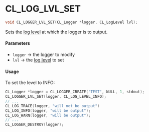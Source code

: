 # CL_LOG_LVL_SET

```c
void CL_LOGGER_LVL_SET(CL_Logger *logger, CL_LogLevel lvl);
```

Sets the [log level](../ch3_log_levels.md) at which the logger is to output.

#### Parameters

- `logger` -> the logger to modify
- `lvl` -> the [log level](../ch3_log_levels.md) to set

#### Usage

To set the level to INFO:
```c
CL_Logger *logger = CL_LOGGER_CREATE("TEST", NULL, 1, stdout);
CL_LOGGER_LVL_SET(logger, CL_LOG_LEVEL_INFO);
// ...
CL_LOG_TRACE(logger, "will not be output")
CL_LOG_INFO(logger, "will be output");
CL_LOG_WARN(logger, "will be output");
// ...
CL_LOGGER_DESTROY(logger);
```